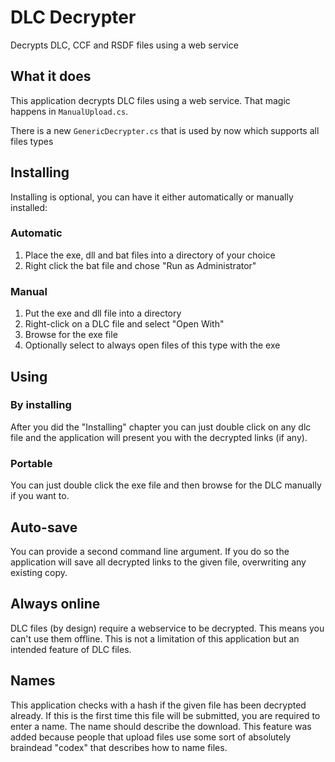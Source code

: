 # DLC Decrypter

Decrypts DLC, CCF and RSDF files using a web service

## What it does

This application decrypts DLC files using a web service. That magic happens in `ManualUpload.cs`.

There is a new `GenericDecrypter.cs` that is used by now which supports all files types

## Installing

Installing is optional, you can have it either automatically or manually installed:

### Automatic

1. Place the exe, dll and bat files into a directory of your choice
1. Right click the bat file and chose "Run as Administrator"

### Manual

1. Put the exe and dll file into a directory
1. Right-click on a DLC file and select "Open With"
1. Browse for the exe file
1. Optionally select to always open files of this type with the exe

## Using

### By installing

After you did the "Installing" chapter you can just double click on any dlc file and the application will present you with the decrypted links (if any).

### Portable

You can just double click the exe file and then browse for the DLC manually if you want to.

## Auto-save

You can provide a second command line argument.
If you do so the application will save all decrypted links to the given file, overwriting any existing copy.

## Always online

DLC files (by design) require a webservice to be decrypted.
This means you can't use them offline.
This is not a limitation of this application but an intended feature of DLC files.

## Names

This application checks with a hash if the given file has been decrypted already.
If this is the first time this file will be submitted,
you are required to enter a name.
The name should describe the download.
This feature was added because people that upload files use some sort of absolutely braindead "codex" that describes how to name files.
